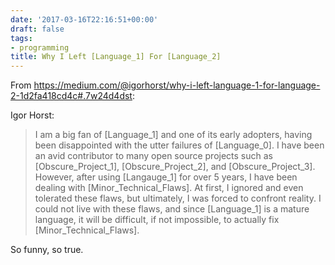 ```yaml
---
date: '2017-03-16T22:16:51+00:00'
draft: false
tags:
- programming
title: Why I Left [Language_1] For [Language_2]
---
```


From https://medium.com/@igorhorst/why-i-left-language-1-for-language-2-1d2fa418cd4c#.7w24d4dst:

Igor Horst:

>I am a big fan of [Language_1] and one of its early adopters, having been disappointed with the utter failures of [Language_0]. I have been an avid contributor to many open source projects such as [Obscure_Project_1], [Obscure_Project_2], and [Obscure_Project_3]. However, after using [Langauge_1] for over 5 years, I have been dealing with [Minor_Technical_Flaws]. At first, I ignored and even tolerated these flaws, but ultimately, I was forced to confront reality. I could not live with these flaws, and since [Language_1] is a mature language, it will be difficult, if not impossible, to actually fix [Minor_Technical_Flaws].

So funny, so true.
